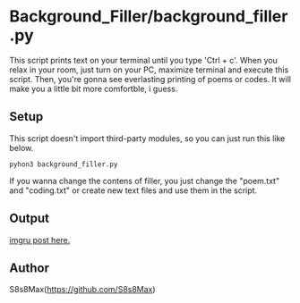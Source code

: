 # Background_Filler/background_filler.py

This script prints text on your terminal until you type 'Ctrl + c'. When you relax in your room, just turn on your PC, maximize terminal and execute this script. Then, you're gonna see everlasting printing of poems or codes. It will make you a little bit more comfortble, i guess.

## Setup

This script doesn't import third-party modules, so you can just run this like below.

`pyhon3 background_filler.py`

If you wanna change the contens of filler, you just change the "poem.txt" and "coding.txt" or create new text files and use them in the script.

## Output

<a href="https://imgur.com/a/O5hifOi">imgru post here.</a>

## Author

S8s8Max(https://github.com/S8s8Max)

